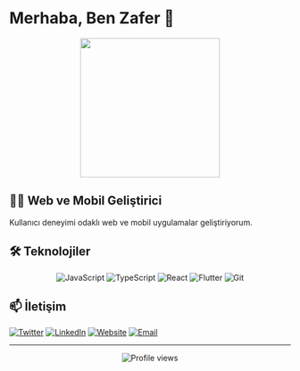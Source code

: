 # Merhaba, Ben Zafer 👋

<div align="center">
  <img src="https://media.giphy.com/media/da5kPWrEJr1ZturCMW/giphy.gif" width="250" height="250">
</div>

## 👨‍💻 Web ve Mobil Geliştirici

Kullanıcı deneyimi odaklı web ve mobil uygulamalar geliştiriyorum.

## 🛠️ Teknolojiler

<div align="center">
  
  ![JavaScript](https://img.shields.io/badge/-JavaScript-F7DF1E?style=flat-square&logo=javascript&logoColor=black)
  ![TypeScript](https://img.shields.io/badge/-TypeScript-3178C6?style=flat-square&logo=typescript&logoColor=white)
  ![React](https://img.shields.io/badge/-React-61DAFB?style=flat-square&logo=react&logoColor=black)
  ![Flutter](https://img.shields.io/badge/-Flutter-02569B?style=flat-square&logo=flutter&logoColor=white)
  ![Git](https://img.shields.io/badge/-Git-F05032?style=flat-square&logo=git&logoColor=white)
  
</div>

## 📫 İletişim

[![Twitter](https://img.shields.io/badge/-Twitter-1DA1F2?style=flat-square&logo=twitter&logoColor=white)](https://twitter.com/zzafergok)
[![LinkedIn](https://img.shields.io/badge/-LinkedIn-0077B5?style=flat-square&logo=linkedin&logoColor=white)](https://www.linkedin.com/in/zafergok/)
[![Website](https://img.shields.io/badge/-Website-000000?style=flat-square&logo=safari&logoColor=white)](https://www.zafergok.dev)
[![Email](https://img.shields.io/badge/-Email-D14836?style=flat-square&logo=gmail&logoColor=white)](mailto:gok.zaferr@gmail.com)

---

<div align="center">
  <img src="https://komarev.com/ghpvc/?username=zzafergok&color=blue" alt="Profile views">
</div>
